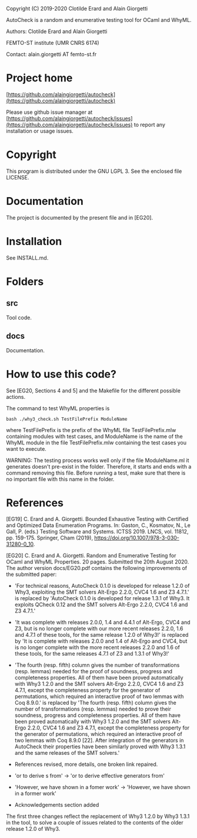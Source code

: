 Copyright (C) 2019-2020 Clotilde Erard and Alain Giorgetti

AutoCheck is a random and enumerative testing tool for OCaml and WhyML.

Authors: Clotilde Erard and Alain Giorgetti

FEMTO-ST institute (UMR CNRS 6174)

Contact: alain.giorgetti AT femto-st.fr

Project home
============

[https://github.com/alaingiorgetti/autocheck](https://github.com/alaingiorgetti/autocheck)

Please use github issue manager at [https://github.com/alaingiorgetti/autocheck/issues](https://github.com/alaingiorgetti/autocheck/issues) to report any installation or usage issues.

Copyright
=========

This program is distributed under the GNU LGPL 3. See the enclosed file LICENSE.

Documentation
=============

The project is documented by the present file and in [EG20].

Installation
============

See INSTALL.md.

Folders
=======

src
---

  Tool code.

docs
----

  Documentation.

How to use this code?
=====================

See [EG20, Sections 4 and 5] and the Makefile for the different possible actions.

The command to test WhyML properties is

	bash ./why3_check.sh TestFilePrefix ModuleName

where TestFilePrefix is the prefix of the WhyML file TestFilePrefix.mlw containing 
modules with test cases, and ModuleName is the name of the WhyML module in the file 
TestFilePrefix.mlw containing the test cases you want to execute.

WARNING: The testing process works well only if the file ModuleName.ml it generates 
doesn't pre-exist in the folder. Therefore, it starts and ends with a command removing
this file. Before running a test, make sure that there is no important file with this
name in the folder.

References
==========

[EG19] C. Erard and A. Giorgetti. Bounded Exhaustive Testing with Certified
and Optimized Data Enumeration Programs. In: Gaston, C., Kosmatov, N., Le Gall,
P. (eds.) Testing Software and Systems. ICTSS 2019. LNCS, vol. 11812, pp. 159-175.
Springer, Cham (2019), https://doi.org/10.1007/978-3-030-31280-0_10.

[EG20] C. Erard and A. Giorgetti. Random and Enumerative Testing for OCaml and 
WhyML Properties. 20 pages. Submitted the 20th August 2020. The author version 
docs/EG20.pdf contains the following improvements of the submitted paper:


- 'For technical reasons, AutoCheck 0.1.0 is developed for release 1.2.0 of Why3,
exploiting the SMT solvers Alt-Ergo 2.2.0, CVC4 1.6 and Z3 4.7.1.' is replaced
by 'AutoCheck 0.1.0 is developed for release 1.3.1 of Why3. It exploits QCheck 0.12
and the SMT solvers Alt-Ergo 2.2.0, CVC4 1.6 and Z3 4.7.1.'


- 'It was complete with releases 2.0.0, 1.4 and 4.4.1 of Alt-Ergo, CVC4 and Z3, but
is no longer complete with our more recent releases 2.2.0, 1.6 and 4.7.1 of
these tools, for the same release 1.2.0 of Why3!' is replaced by 'It is complete with releases 2.0.0 and 1.4 of Alt-Ergo and CVC4, but
is no longer complete with the more recent releases 2.2.0 and 1.6 of
these tools, for the same releases 4.7.1 of Z3 and 1.3.1 of Why3!'


- 'The fourth (resp. fifth) column gives the number of transformations (resp.
lemmas) needed for the proof of soundness, progress and completeness properties.
All of them have been proved automatically with Why3 1.2.0 and the SMT solvers
Alt-Ergo 2.2.0, CVC4 1.6 and Z3 4.7.1, except the completeness property for the
generator of permutations, which required an interactive proof of two lemmas
with Coq 8.9.0.' is replaced by 'The fourth (resp. fifth) column gives the number of transformations (resp.
lemmas) needed to prove their soundness, progress and completeness properties.
All of them have been proved automatically with Why3 1.2.0 and the SMT solvers
Alt-Ergo 2.2.0, CVC4 1.6 and Z3 4.7.1, except the completeness property for the
generator of permutations, which required an interactive proof of two lemmas
with Coq 8.9.0 [22]. After integration of the generators in AutoCheck their
properties have been similarly proved with Why3 1.3.1 and the same releases of
the SMT solvers.'


- References revised, more details, one broken link repaired.


- 'or to derive s from' -> 'or to derive effective generators from'


- 'However, we have shown in a fomer work' -> 'However, we have shown in a former work'


- Acknowledgements section added

The first three changes reflect the replacement of Why3 1.2.0 by Why3 1.3.1 in
the tool, to solve a couple of issues related to the contents of the older
release 1.2.0 of Why3.
